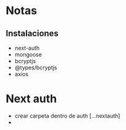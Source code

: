 # Notas

## Instalaciones

- next-auth
- mongoose
- bcryptjs
- @types/bcryptjs
- axios

# Next auth

- crear carpeta dentro de auth [...nextauth]
-
